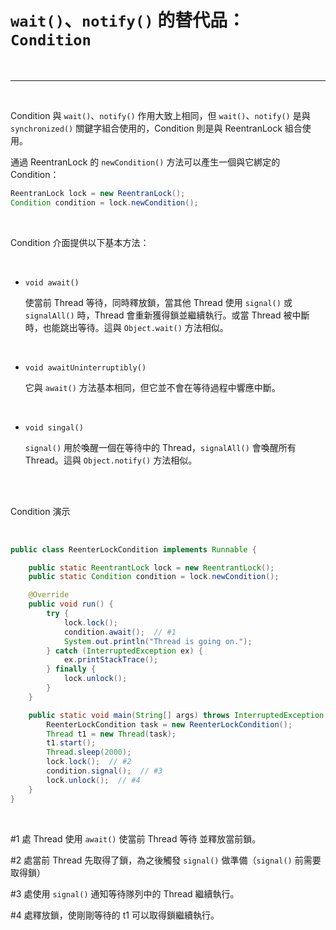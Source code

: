 # `wait()`、`notify()` 的替代品：`Condition`

<br>

--------------------------------

<br>

Condition 與 `wait()`、`notify()` 作用大致上相同，但 `wait()`、`notify()` 是與 `synchronized()` 關鍵字組合使用的，Condition 則是與 ReentranLock 組合使用。

通過 ReentranLock 的 `newCondition()` 方法可以產生一個與它綁定的 Condition：

```java
ReentranLock lock = new ReentranLock();
Condition condition = lock.newCondition();
```

<br>

Condition 介面提供以下基本方法：

<br>

* `void await()`

    使當前 Thread 等待，同時釋放鎖，當其他 Thread 使用 `signal()` 或 `signalAll()` 時，Thread 會重新獲得鎖並繼續執行。或當 Thread 被中斷時，也能跳出等待。這與 `Object.wait()` 方法相似。

    <br>

* `void awaitUninterruptibly()`

    它與 `await()` 方法基本相同，但它並不會在等待過程中響應中斷。

    <br>

* `void singal()`

    `signal()` 用於喚醒一個在等待中的 Thread，`signalAll()` 會喚醒所有 Thread。這與 `Object.notify()` 方法相似。

    <br>
    <br>

Condition 演示

<br>

```java
public class ReenterLockCondition implements Runnable {

    public static ReentrantLock lock = new ReentrantLock();
    public static Condition condition = lock.newCondition();

    @Override
    public void run() {
        try {
            lock.lock();
            condition.await();  // #1
            System.out.println("Thread is going on.");
        } catch (InterruptedException ex) {
            ex.printStackTrace();
        } finally {
            lock.unlock();
        }
    }

    public static void main(String[] args) throws InterruptedException {
        ReenterLockCondition task = new ReenterLockCondition();
        Thread t1 = new Thread(task);
        t1.start();
        Thread.sleep(2000);
        lock.lock();  // #2
        condition.signal();  // #3
        lock.unlock();  // #4
    }
}
```

<br>

#1 處 Thread 使用 `await()` 使當前 Thread 等待
並釋放當前鎖。

#2 處當前 Thread 先取得了鎖，為之後觸發 `signal()` 做準備（`signal()` 前需要取得鎖）

#3 處使用 `signal()` 通知等待隊列中的 Thread 繼續執行。

#4 處釋放鎖，使剛剛等待的 t1 可以取得鎖繼續執行。

<br>


